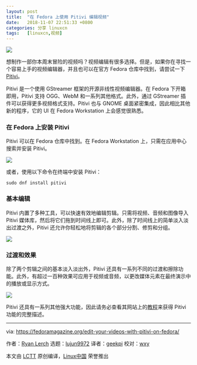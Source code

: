 ```yaml
---
layout: post
title:	"在 Fedora 上使用 Pitivi 编辑视频"
date:	2018-11-07 22:51:33 +0800 
categories:	分享 linuxcn 
tags:	[linuxcn,视频]
---
```



![](/Asserts/Images//attachment/album/201811/07/225136nrbgnss9znxz7t8t.png)


想制作一部你本周末冒险的视频吗？视频编辑有很多选择。但是，如果你在寻找一个容易上手的视频编辑器，并且也可以在官方 Fedora 仓库中找到，请尝试一下 [Pitivi](http://www.pitivi.org/)。


Pitivi 是一个使用 GStreamer 框架的开源非线性视频编辑器。在 Fedora 下开箱即用，Pitivi 支持 OGG、WebM 和一系列其他格式。此外，通过 GStreamer 插件可以获得更多视频格式支持。Pitivi 也与 GNOME 桌面紧密集成，因此相比其他新的程序，它的 UI 在 Fedora Workstation 上会感觉很熟悉。


### 在 Fedora 上安装 Pitivi


Pitivi 可以在 Fedora 仓库中找到。在 Fedora Workstation 上，只需在应用中心搜索并安装 Pitivi。


![](/Asserts/Images//attachment/album/201811/07/225138ej500yyji12yagy5.png)


或者，使用以下命令在终端中安装 Pitivi：



```
sudo dnf install pitivi
```

### 基本编辑


Pitivi 内置了多种工具，可以快速有效地编辑剪辑。只需将视频、音频和图像导入 Pitivi 媒体库，然后将它们拖到时间线上即可。此外，除了时间线上的简单淡入淡出过渡之外，Pitivi 还允许你轻松地将剪辑的各个部分分割、修剪和分组。


![](/Asserts/Images//attachment/album/201811/07/225139fpqoneoifq4e1vo3.png)


### 过渡和效果


除了两个剪辑之间的基本淡入淡出外，Pitivi 还具有一系列不同的过渡和擦除功能。此外，有超过一百种效果可应用于视频或音频，以更改媒体元素在最终演示中的播放或显示方式。


![](/Asserts/Images//attachment/album/201811/07/225156bihosz9cix4j7rsr.jpg)


Pitivi 还具有一系列其他强大功能，因此请务必查看其网站上的[教程](http://www.pitivi.org/?go=tour)来获得 Pitivi 功能的完整描述。




---


via: <https://fedoramagazine.org/edit-your-videos-with-pitivi-on-fedora/>


作者：[Ryan Lerch](https://fedoramagazine.org/introducing-flatpak/) 选题：[lujun9972](https://github.com/lujun9972) 译者：[geekpi](https://github.com/geekpi) 校对：[wxy](https://github.com/wxy)


本文由 [LCTT](https://github.com/LCTT/TranslateProject) 原创编译，[Linux中国](https://linux.cn/) 荣誉推出
